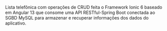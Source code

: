 Lista telefônica com operações de CRUD feita o Framework Ionic 6 baseado em Angular 13 que consome uma API RESTful-Spring Boot conectada ao SGBD MySQL para armazenar e recuperar informações dos dados do aplicativo. 
